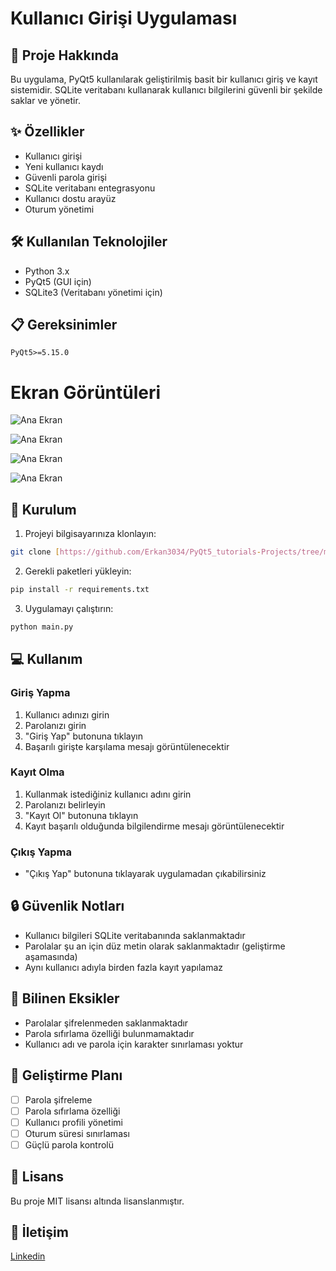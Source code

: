 # Kullanıcı Girişi Uygulaması

## 📝 Proje Hakkında
Bu uygulama, PyQt5 kullanılarak geliştirilmiş basit bir kullanıcı giriş ve kayıt sistemidir. SQLite veritabanı kullanarak kullanıcı bilgilerini güvenli bir şekilde saklar ve yönetir.

## ✨ Özellikler
- Kullanıcı girişi
- Yeni kullanıcı kaydı
- Güvenli parola girişi
- SQLite veritabanı entegrasyonu
- Kullanıcı dostu arayüz
- Oturum yönetimi

## 🛠️ Kullanılan Teknolojiler
- Python 3.x
- PyQt5 (GUI için)
- SQLite3 (Veritabanı yönetimi için)

## 📋 Gereksinimler
```
PyQt5>=5.15.0
```

# Ekran Görüntüleri

![Ana Ekran](pngs/Ekran%20görüntüsü%202025-05-13%20135235.png)

![Ana Ekran](pngs/Ekran%20görüntüsü%202025-05-13%20135250.png)

![Ana Ekran](pngs/Ekran%20görüntüsü%202025-05-13%20135300.png)

![Ana Ekran](pngs/Ekran%20görüntüsü%202025-05-13%20135335.png)


## 🚀 Kurulum
1. Projeyi bilgisayarınıza klonlayın:
```bash
git clone [https://github.com/Erkan3034/PyQt5_tutorials-Projects/tree/master/Mini_Projects/Kullanıcı%20Girisi]
```

2. Gerekli paketleri yükleyin:
```bash
pip install -r requirements.txt
```

3. Uygulamayı çalıştırın:
```bash
python main.py
```

## 💻 Kullanım

### Giriş Yapma
1. Kullanıcı adınızı girin
2. Parolanızı girin
3. "Giriş Yap" butonuna tıklayın
4. Başarılı girişte karşılama mesajı görüntülenecektir

### Kayıt Olma
1. Kullanmak istediğiniz kullanıcı adını girin
2. Parolanızı belirleyin
3. "Kayıt Ol" butonuna tıklayın
4. Kayıt başarılı olduğunda bilgilendirme mesajı görüntülenecektir

### Çıkış Yapma
- "Çıkış Yap" butonuna tıklayarak uygulamadan çıkabilirsiniz

## 🔒 Güvenlik Notları
- Kullanıcı bilgileri SQLite veritabanında saklanmaktadır
- Parolalar şu an için düz metin olarak saklanmaktadır (geliştirme aşamasında)
- Aynı kullanıcı adıyla birden fazla kayıt yapılamaz

## 🐛 Bilinen Eksikler
- Parolalar şifrelenmeden saklanmaktadır
- Parola sıfırlama özelliği bulunmamaktadır
- Kullanıcı adı ve parola için karakter sınırlaması yoktur

## 🔄 Geliştirme Planı
- [ ] Parola şifreleme
- [ ] Parola sıfırlama özelliği
- [ ] Kullanıcı profili yönetimi
- [ ] Oturum süresi sınırlaması
- [ ] Güçlü parola kontrolü

## 📝 Lisans
Bu proje MIT lisansı altında lisanslanmıştır.

## 👥 İletişim
[Linkedin](https://www.linkedin.com/in/erkanturgut1205) 
